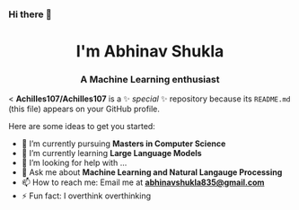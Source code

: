 ### Hi there 👋


<h1 align="center">I'm Abhinav Shukla</h1>
<h3 align="center">A Machine Learning enthusiast</h3>

<
**Achilles107/Achilles107** is a ✨ _special_ ✨ repository because its `README.md` (this file) appears on your GitHub profile.

Here are some ideas to get you started:

- 🔭 I’m currently pursuing **Masters in Computer Science**
- 🌱 I’m currently learning **Large Language Models**
- 🤔 I’m looking for help with ...
- 💬 Ask me about **Machine Learning and Natural Langauge Processing**
- 📫 How to reach me: Email me at **abhinavshukla835@gmail.com**
- ⚡ Fun fact: I overthink overthinking 
>
